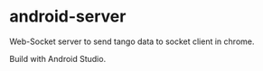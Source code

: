 android-server
==============

Web-Socket server to send tango data to socket client in chrome.

Build with Android Studio.
